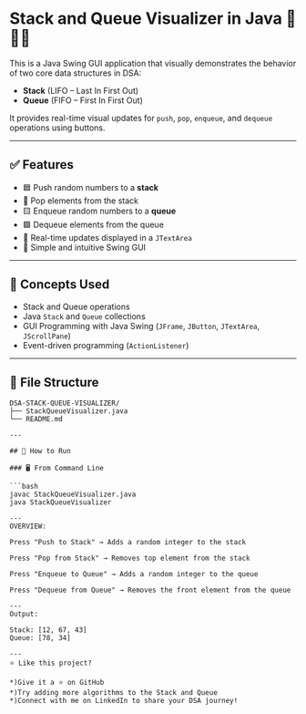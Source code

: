 # Stack and Queue Visualizer in Java 🥞🚶‍♂️

This is a Java Swing GUI application that visually demonstrates the behavior of two core data structures in DSA:

- **Stack** (LIFO – Last In First Out)
- **Queue** (FIFO – First In First Out)

It provides real-time visual updates for `push`, `pop`, `enqueue`, and `dequeue` operations using buttons.

---

## ✅ Features

- 🟦 Push random numbers to a **stack**
- 🔴 Pop elements from the stack
- 🟨 Enqueue random numbers to a **queue**
- 🟩 Dequeue elements from the queue
- 📄 Real-time updates displayed in a `JTextArea`
- 🧩 Simple and intuitive Swing GUI

---

## 🧠 Concepts Used

- Stack and Queue operations
- Java `Stack` and `Queue` collections
- GUI Programming with Java Swing (`JFrame`, `JButton`, `JTextArea`, `JScrollPane`)
- Event-driven programming (`ActionListener`)

---

## 📁 File Structure

```
DSA-STACK-QUEUE-VISUALIZER/
├── StackQueueVisualizer.java
└── README.md

---

## 🚀 How to Run

### 🖥️ From Command Line

```bash
javac StackQueueVisualizer.java
java StackQueueVisualizer

---
OVERVIEW:

Press "Push to Stack" → Adds a random integer to the stack

Press "Pop from Stack" → Removes top element from the stack

Press "Enqueue to Queue" → Adds a random integer to the queue

Press "Dequeue from Queue" → Removes the front element from the queue

---
Output:

Stack: [12, 67, 43]
Queue: [78, 34]

---
⭐ Like this project?

*)Give it a ⭐ on GitHub
*)Try adding more algorithms to the Stack and Queue
*)Connect with me on LinkedIn to share your DSA journey!


